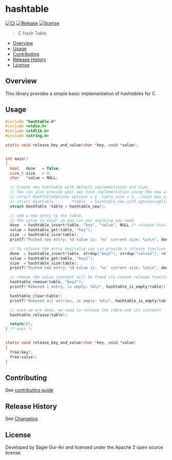 # hashtable

[![CI](https://github.com/sagiegurari/c_hashtable/workflows/CI/badge.svg?branch=master)](https://github.com/sagiegurari/c_hashtable/actions)
[![Release](https://img.shields.io/github/v/release/sagiegurari/c_hashtable)](https://github.com/sagiegurari/c_hashtable/releases)
[![license](https://img.shields.io/github/license/sagiegurari/c_hashtable)](https://github.com/sagiegurari/c_hashtable/blob/master/LICENSE)

> C Hash Table

* [Overview](#overview)
* [Usage](#usage)
* [Contributing](.github/CONTRIBUTING.md)
* [Release History](CHANGELOG.md)
* [License](#license)

<a name="overview"></a>
## Overview
This library provides a simple basic implementation of hashtables for C.

<a name="usage"></a>
## Usage

<!-- example source start -->
```c
#include "hashtable.h"
#include <stdio.h>
#include <stdlib.h>
#include <string.h>

static void release_key_and_value(char *key, void *value);


int main()
{
  bool   done   = false;
  size_t size   = 0;
  char   *value = NULL;

  // Create new hashtable with default implementation and size.
  // You can also provide your own hash implementation using the new with options function as follows:
  // struct HashTableOptions options = { .table_size = 5, .chain_max_size = 0, .hash_function = my_hash_function };
  // struct HashTable        *table  = hashtable_new_with_options(options);
  struct HashTable *table = hashtable_new();

  // add a new entry to the table.
  // The value is void* so you can put anything you need
  done  = hashtable_insert(table, "key", "value", NULL /* release function */);
  value = hashtable_get(table, "key");
  size  = hashtable_size(table);
  printf("Pushed new entry: %d value is: '%s' current size: %zu\n", done, value, size);

  // To release the entry key/value you can provide a release function
  done  = hashtable_insert(table, strdup("key2"), strdup("value2"), release_key_and_value);
  value = hashtable_get(table, "key2");
  size  = hashtable_size(table);
  printf("Pushed new entry: %d value is: '%s' current size: %zu\n", done, value, size);

  // remove the value (content will be freed via custom release function)
  hashtable_remove(table, "key2");
  printf("Removed 1 entry, is empty: %d\n", hashtable_is_empty(table));

  hashtable_clear(table);
  printf("Removed all entries, is empty: %d\n", hashtable_is_empty(table));

  // once we are done, we need to release the table and its contents
  hashtable_release(table);

  return(0);
} /* main */


static void release_key_and_value(char *key, void *value)
{
  free(key);
  free(value);
}
```
<!-- example source end -->

## Contributing
See [contributing guide](.github/CONTRIBUTING.md)

<a name="history"></a>
## Release History

See [Changelog](CHANGELOG.md)

<a name="license"></a>
## License
Developed by Sagie Gur-Ari and licensed under the Apache 2 open source license.
